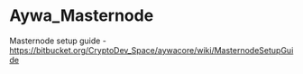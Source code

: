 # Aywa_Masternode


Masternode setup guide - https://bitbucket.org/CryptoDev_Space/aywacore/wiki/MasternodeSetupGuide

